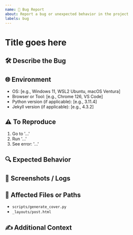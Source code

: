 ```yaml
---
name: 🚫 Bug Report
about: Report a bug or unexpected behavior in the project
labels: bug
---
```

# Title goes here
<!-- enter title above -->

## 🛠️ Describe the Bug
<!-- A clear and concise description of what the bug is. -->

## 🌐 Environment
<!-- Fill in relevant system and environment information -->
- OS: [e.g., Windows 11, WSL2 Ubuntu, macOS Ventura]
- Browser or Tool: [e.g., Chrome 126, VS Code]
- Python version (if applicable): [e.g., 3.11.4]
- Jekyll version (if applicable): [e.g., 4.3.2]

## ⚠️ To Reproduce
<!-- Steps to reproduce the behavior. Ideally include code, commands, and config -->
1. Go to '...'
2. Run '...'
3. See error: '...'

## 🔍 Expected Behavior
<!-- A clear and concise description of what you expected to happen -->

## 📍 Screenshots / Logs
<!-- If applicable, add screenshots, terminal output, or logs to help explain your problem -->

## 📁 Affected Files or Paths
<!-- Optional: list files or paths that might be relevant -->
- `scripts/generate_cover.py`
- `_layouts/post.html`

## ✍️ Additional Context
<!-- Add any other context about the problem here -->
